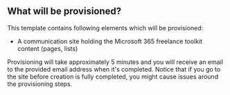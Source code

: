 ## What will be provisioned?

This template contains following elements which will be provisioned:

- A communication site holding the Microsoft 365 freelance toolkit content (pages, lists)

Provisioning will take approximately 5 minutes and you will receive an email to the provided email address when it's completed. Notice that if you go to the site before creation is fully completed, you might cause issues around the provisioning steps.